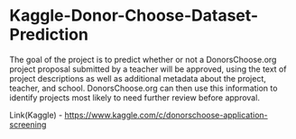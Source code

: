 # Kaggle-Donor-Choose-Dataset-Prediction
The goal of the project is to predict whether or not a DonorsChoose.org project proposal submitted by a teacher will be approved, using the text of project descriptions as well as additional metadata about the project, teacher, and school. DonorsChoose.org can then use this information to identify projects most likely to need further review before approval.

Link(Kaggle) - https://www.kaggle.com/c/donorschoose-application-screening
